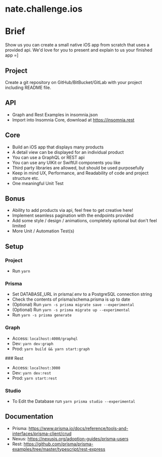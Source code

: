 # nate.challenge.ios

# Brief

Show us you can create a small native iOS app from scratch that uses a provided api.
We'd love for you to present and explain to us your finished app =]

## Project
Create a git repository on GitHub/BitBucket/GitLab with your project including README file.

## API
- Graph and Rest Examples in insomnia.json
- Import into Insomnia Core, download at https://insomnia.rest

## Core
- Build an iOS app that displays many products
- A detail view can be displayed for an individual product
- You can use a GraphQL or REST api
- You can use any UIKit or SwiftUI components you like
- Third party libraries are allowed, but should be used purposefully
- Keep in mind UX, Performance, and Readability of code and project structure etc.
- One meaningful Unit Test

## Bonus
- Ability to add products via api, feel free to get creative here!
- Implement seamless pagination with the endpoints provided
- Add some style / design / animations, completely optional but don't feel limited
- More Unit / Automation Test(s)

## Setup

### Project
- Run `yarn`

### Prisma
- Set DATABASE_URL in prisma/.env to a PostgreSQL connection string
- Check the contents of prisma/schema.prisma is up to date
- (Optional) Run `yarn -s prisma migrate save --experimental`
- (Optional) Run `yarn -s prisma migrate up --experimental`
- Run `yarn -s prisma generate`

### Graph
- Access: `localhost:4000/graphql`
- Dev: `yarn dev:graph`
- Prod: `yarn build && yarn start:graph`

### Rest
- Access: `localhost:3000`
- Dev: `yarn dev:rest`
- Prod: `yarn start:rest`

### Studio
- To Edit the Database run `yarn prisma studio --experimental`

## Documentation

- Prisma: https://www.prisma.io/docs/reference/tools-and-interfaces/prisma-client/crud
- Nexus: https://nexusjs.org/adoption-guides/prisma-users
- Rest: https://github.com/prisma/prisma-examples/tree/master/typescript/rest-express
